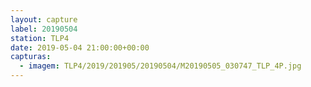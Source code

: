 ```yaml
---
layout: capture
label: 20190504
station: TLP4
date: 2019-05-04 21:00:00+00:00
capturas:
  - imagem: TLP4/2019/201905/20190504/M20190505_030747_TLP_4P.jpg
---
```

